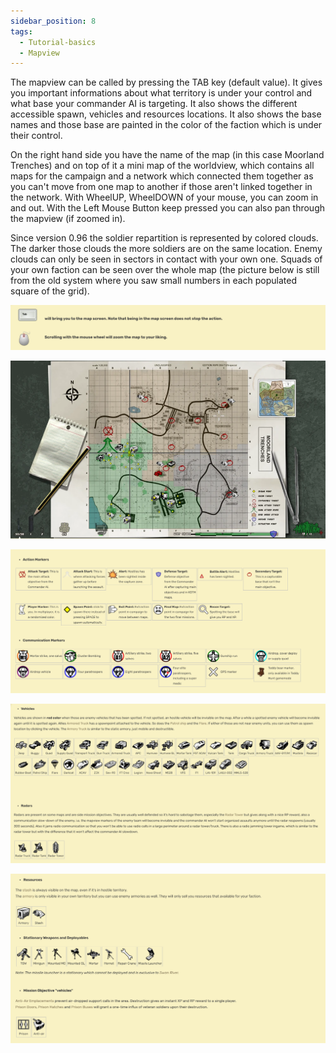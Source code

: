 ```yaml
---
sidebar_position: 8
tags:
  - Tutorial-basics
  - Mapview
---
```


The mapview can be called by pressing the TAB key (default value). It gives you important informations about what territory is under your control and what base your commander AI is targeting. It also shows the different accessible spawn, vehicles and resources locations. It also shows the base names and those base are painted in the color of the faction which is under their control.

On the right hand side you have the name of the map (in this case Moorland Trenches) and on top of it a mini map of the worldview, which contains all maps for the campaign and a network which connected them together as you can't move from one map to another if those aren't linked together in the network. With WheelUP, WheelDOWN of your mouse, you can zoom in and out. With the Left Mouse Button keep pressed you can also pan through the mapview (if zoomed in).

Since version 0.96 the soldier repartition is represented by colored clouds. The darker those clouds the more soldiers are on the same location. Enemy clouds can only be seen in sectors in contact with your own one. Squads of your own faction can be seen over the whole map (the picture below is still from the old system where you saw small numbers in each populated square of the grid).

![mapview](./img/mapview.png)

![mapview2](./img/mapview2.png)

![mapview3](./img/mapview3.png)

![mapview4](./img/mapview4.png)

![mapview5](./img/mapview5.png)

